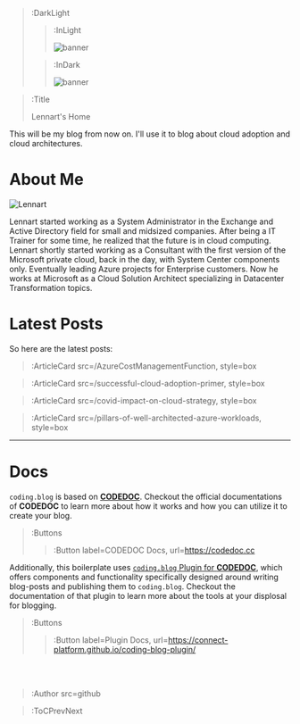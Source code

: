 > :DarkLight
> > :InLight
> >
> > ![banner](/img/cb-banner.svg)
>
> > :InDark
> >
> > ![banner](/img/cb-banner-dark.svg)

> :Title
>
> Lennart's Home

This will be my blog from now on. I'll use it to blog about cloud adoption and cloud architectures.  

# About Me

![Lennart](/img/headshot.jpg)

Lennart started working as a System Administrator in the Exchange and Active Directory field for small and midsized companies. After being a IT Trainer for some time, he realized that the future is in cloud computing. Lennart shortly started working as a Consultant with the first version of the Microsoft private cloud, back in the day, with System Center components only. Eventually leading Azure projects for Enterprise customers. Now he works at Microsoft as a Cloud Solution Architect specializing in Datacenter Transformation topics.

# Latest Posts

So here are the latest posts:

> :ArticleCard src=/AzureCostManagementFunction, style=box

> :ArticleCard src=/successful-cloud-adoption-primer, style=box

> :ArticleCard src=/covid-impact-on-cloud-strategy, style=box

> :ArticleCard src=/pillars-of-well-architected-azure-workloads, style=box 

---

# Docs

`coding.blog` is based on [**CODEDOC**](https://codedoc.cc). Checkout the official documentations
of **CODEDOC** to learn more about how it works and how you can utilize it to create your blog.

> :Buttons
> > :Button label=CODEDOC Docs, url=https://codedoc.cc

Additionally, this boilerplate uses [`coding.blog` Plugin for **CODEDOC**](https://github.com/CONNECT-platform/coding-blog-plugin),
which offers components and functionality specifically designed around writing blog-posts
and publishing them to `coding.blog`. Checkout the documentation of that plugin to learn more
about the tools at your displosal for blogging.

> :Buttons
> > :Button label=Plugin Docs, url=https://connect-platform.github.io/coding-blog-plugin/

<br><br>

> :Author src=github

> :ToCPrevNext
